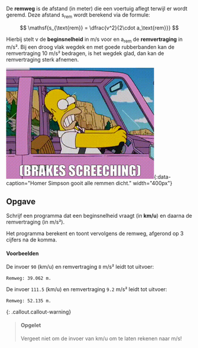 De **remweg** is de afstand (in meter) die een voertuig aflegt terwijl er wordt geremd. Deze afstand s<sub>rem</sub> wordt berekend via de formule:

$$
    \mathsf{s_{\text{rem}} = \dfrac{v^2}{2\cdot a_\text{rem}}}
$$

Hierbij stelt v de **beginsnelheid** in m/s voor en a<sub>rem</sub> de **remvertraging** in m/s². Bij een droog vlak wegdek en met goede rubberbanden kan de remvertraging 10 m/s² bedragen, is het wegdek glad, dan kan de remvertraging sterk afnemen.

![Homer Simpson gooit alle remmen dicht.](media/simpson.gif "Homer Simpson gooit alle remmen dicht."){:data-caption="Homer Simpson gooit alle remmen dicht." width="400px"}

## Opgave
Schrijf een programma dat een beginsnelheid vraagt (in **km/u**) en daarna de remvertraging (in m/s²). 

Het programma berekent en toont vervolgens de remweg, afgerond op 3 cijfers na de komma.

#### Voorbeelden
De invoer `90` (km/u) en remvertraging `8` m/s² leidt tot uitvoer:
```
Remweg: 39.062 m.
```

De invoer `111.5` (km/u) en remvertraging `9.2` m/s² leidt tot uitvoer:
```
Remweg: 52.135 m.
```

{: .callout.callout-warning}
> #### Opgelet
> Vergeet niet om de invoer van km/u om te laten rekenen naar m/s!